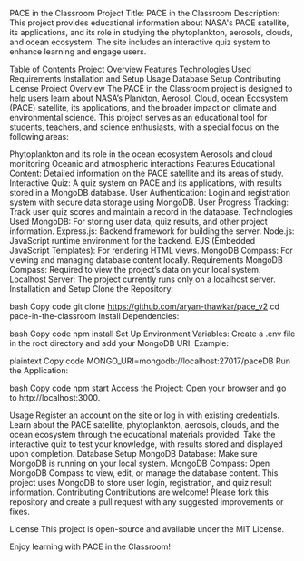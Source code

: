 PACE in the Classroom
Project Title: PACE in the Classroom
Description: This project provides educational information about NASA's PACE satellite, its applications, and its role in studying the phytoplankton, aerosols, clouds, and ocean ecosystem. The site includes an interactive quiz system to enhance learning and engage users.

Table of Contents
Project Overview
Features
Technologies Used
Requirements
Installation and Setup
Usage
Database Setup
Contributing
License
Project Overview
The PACE in the Classroom project is designed to help users learn about NASA’s Plankton, Aerosol, Cloud, ocean Ecosystem (PACE) satellite, its applications, and the broader impact on climate and environmental science. This project serves as an educational tool for students, teachers, and science enthusiasts, with a special focus on the following areas:

Phytoplankton and its role in the ocean ecosystem
Aerosols and cloud monitoring
Oceanic and atmospheric interactions
Features
Educational Content: Detailed information on the PACE satellite and its areas of study.
Interactive Quiz: A quiz system on PACE and its applications, with results stored in a MongoDB database.
User Authentication: Login and registration system with secure data storage using MongoDB.
User Progress Tracking: Track user quiz scores and maintain a record in the database.
Technologies Used
MongoDB: For storing user data, quiz results, and other project information.
Express.js: Backend framework for building the server.
Node.js: JavaScript runtime environment for the backend.
EJS (Embedded JavaScript Templates): For rendering HTML views.
MongoDB Compass: For viewing and managing database content locally.
Requirements
MongoDB Compass: Required to view the project’s data on your local system.
Localhost Server: The project currently runs only on a localhost server.
Installation and Setup
Clone the Repository:

bash
Copy code
git clone https://github.com/aryan-thawkar/pace_v2
cd pace-in-the-classroom
Install Dependencies:

bash
Copy code
npm install
Set Up Environment Variables:
Create a .env file in the root directory and add your MongoDB URI.
Example:

plaintext
Copy code
MONGO_URI=mongodb://localhost:27017/paceDB
Run the Application:

bash
Copy code
npm start
Access the Project:
Open your browser and go to http://localhost:3000.

Usage
Register an account on the site or log in with existing credentials.
Learn about the PACE satellite, phytoplankton, aerosols, clouds, and the ocean ecosystem through the educational materials provided.
Take the interactive quiz to test your knowledge, with results stored and displayed upon completion.
Database Setup
MongoDB Database: Make sure MongoDB is running on your local system.
MongoDB Compass: Open MongoDB Compass to view, edit, or manage the database content. This project uses MongoDB to store user login, registration, and quiz result information.
Contributing
Contributions are welcome! Please fork this repository and create a pull request with any suggested improvements or fixes.

License
This project is open-source and available under the MIT License.

Enjoy learning with PACE in the Classroom!
